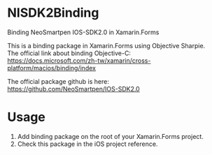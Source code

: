 # NISDK2Binding
Binding NeoSmartpen IOS-SDK2.0 in Xamarin.Forms

This is a binding package in Xamarin.Forms using Objective Sharpie.  
The official link about binding Objective-C:  
https://docs.microsoft.com/zh-tw/xamarin/cross-platform/macios/binding/index  
  
The official package github is here:  
https://github.com/NeoSmartpen/IOS-SDK2.0

# Usage
1. Add binding package on the root of your Xamarin.Forms project.  
2. Check this package in the iOS project reference.
